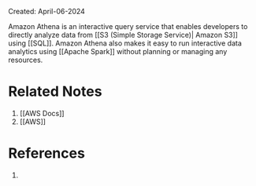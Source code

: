 Created: April-06-2024

Amazon Athena is an interactive query service that enables developers to directly analyze data from [[S3 (Simple Storage Service)| Amazon S3]] using [[SQL]]. Amazon Athena also makes it easy to run interactive data analytics using [[Apache Spark]] without planning or managing any resources.
# Related Notes

1. [[AWS Docs]]
2. [[AWS]]
# References

1. 